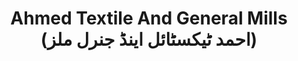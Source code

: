 ---
title: "Ahmed Textile And General Mills (احمد ٹیکسٹائل اینڈ جنرل ملز)"
url: /karachi/ahmed-textile-and-general-mills-hmd-ttykhstty-l-yndd-jnrl-mlz/
shop: wholesale
---